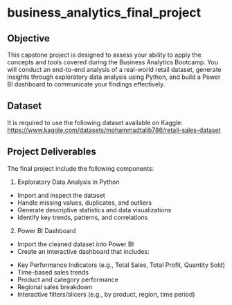 # business_analytics_final_project
## Objective
This capstone project is designed to assess your ability to apply the concepts and tools covered during the Business Analytics Bootcamp. You will conduct an end-to-end analysis of a real-world retail dataset, generate insights through exploratory data analysis using Python, and build a Power BI dashboard to communicate your findings effectively.

## Dataset
It is required to use the following dataset available on Kaggle:
https://www.kaggle.com/datasets/mohammadtalib786/retail-sales-dataset

## Project Deliverables
The final project include the following components:
1. Exploratory Data Analysis in Python
- 	Import and inspect the dataset
- 	Handle missing values, duplicates, and outliers
- 	Generate descriptive statistics and data visualizations
- 	Identify key trends, patterns, and correlations
2. Power BI Dashboard
- 	Import the cleaned dataset into Power BI
- 	Create an interactive dashboard that includes:
* 	Key Performance Indicators (e.g., Total Sales, Total Profit, Quantity Sold)
* 	Time-based sales trends
* 	Product and category performance
* 	Regional sales breakdown
* 	Interactive filters/slicers (e.g., by product, region, time period)

